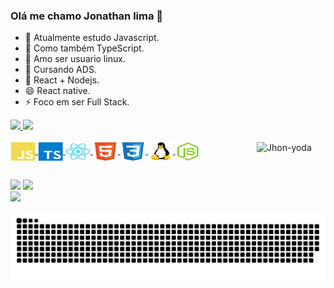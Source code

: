 ### Olá me chamo Jonathan lima 👋

- 🔭 Atualmente estudo Javascript.
- 🌱 Como também TypeScript.
- 👯 Amo ser usuario linux.
- 🤔 Cursando ADS.
- 💬 React + Nodejs.
- 😄 React native.
- ⚡ Foco em ser Full Stack.

<div>
  <a href="https://github.com/jonathanflp100">
  <img height="180em" src="https://github-readme-stats.vercel.app/api?username=jonathanflp100&show_icons=true&theme=dracula&include_all_commits=true&count_private=true"/>
  <img height="180em" src="https://github-readme-stats.vercel.app/api/top-langs/?username=jonathanflp100&layout=compact&langs_count=7&theme=dracula"/>
</div>
  
 <div style="display: inline_block"><br>
  <img align="center" alt="Jhon-Js" height="30" width="40" src="https://raw.githubusercontent.com/devicons/devicon/master/icons/javascript/javascript-plain.svg">
  <img align="center" alt="Jhon-Ts" height="30" width="40" src="https://raw.githubusercontent.com/devicons/devicon/master/icons/typescript/typescript-plain.svg">
  <img align="center" alt="Jhon-React" height="30" width="40" src="https://raw.githubusercontent.com/devicons/devicon/master/icons/react/react-original.svg">
  <img align="center" alt="Jhon-HTML" height="30" width="40" src="https://raw.githubusercontent.com/devicons/devicon/master/icons/html5/html5-original.svg">
  <img align="center" alt="Jhon-CSS" height="30" width="40" src="https://raw.githubusercontent.com/devicons/devicon/master/icons/css3/css3-original.svg">
  <img align="center" alt="Jhon-Linux" height="30" width="40" src="https://raw.githubusercontent.com/devicons/devicon/master/icons/linux/linux-original.svg">
  <img align="center" alt="Jhon-Linux" height="30" width="40" src="https://raw.githubusercontent.com/devicons/devicon/master/icons/nodejs/nodejs-original.svg">
  <img align="right" height="110" width="110" alt="Jhon-yoda" src="https://media.giphy.com/media/Wn74RUT0vjnoU98Hnt/giphy.gif">
 </div>
  
   ##
  
  
  <div>
  
  <a href="https://www.instagram.com/jonathanlimadecarvalho/" target="_blank"><img src="https://img.shields.io/badge/-Instagram-%23E4405F?style=for-the-badge&logo=instagram&logoColor=white" target="_blank"></a> 
  <a href = "mailto:jonathanflp100@gmail.com"><img src="https://img.shields.io/badge/-Gmail-%23333?style=for-the-badge&logo=gmail&logoColor=white" target="_blank"></a>    
  <a href="https://www.linkedin.com/in/jonathan-lima-7b25831a6/" target="_blank"><img src="https://img.shields.io/badge/-LinkedIn-%230077B5?style=for-the-badge&logo=linkedin&logoColor=white" target="_blank"></a> 
 
  ![Snake animation](https://github.com/jonathanflp100/jonathanflp100/blob/output/github-contribution-grid-snake.svg)
 
</div>

